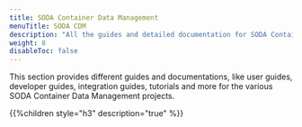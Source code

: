 ```yaml
---
title: SODA Container Data Management
menuTitle: SODA CDM
description: "All the guides and detailed documentation for SODA Container Data Management Projects"
weight: 8
disableToc: false
---
```


This section provides different guides and documentations, like user guides, developer guides, integration guides, tutorials and more for the various SODA Container Data Management projects.

{{%children style="h3" description="true" %}}  